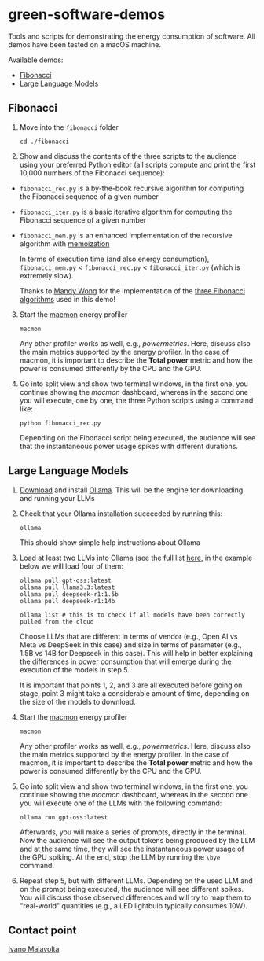 # green-software-demos
Tools and scripts for demonstrating the energy consumption of software.
All demos have been tested on a macOS machine.

Available demos:
- [Fibonacci](#fibonacci)
- [Large Language Models](#large-language-models)

## Fibonacci

1. Move into the `fibonacci` folder 
   ```
   cd ./fibonacci
   ```

2. Show and discuss the contents of the three scripts to the audience using your preferred Python editor (all scripts compute and print the first 10,000 numbers of the Fibonacci sequence):
  - `fibonacci_rec.py` is a by-the-book recursive algorithm for computing the Fibonacci sequence of a given number  
  - `fibonacci_iter.py` is a basic iterative algorithm for computing the Fibonacci sequence of a given number
  - `fibonacci_mem.py` is an enhanced implementation of the recursive algorithm with [memoization](https://en.wikipedia.org/wiki/Memoization)

    In terms of execution time (and also energy consumption), `fibonacci_mem.py` < `fibonacci_rec.py` < `fibonacci_iter.py` (which is extremely slow).

    Thanks to [Mandy Wong](https://github.com/mandymay138) for the implementation of the [three Fibonacci algorithms]((https://realpython.com/fibonacci-sequence-python/)) used in this demo! 

3. Start the [macmon](https://github.com/vladkens/macmon) energy profiler
   ```
   macmon
   ```
   Any other profiler works as well, e.g., _powermetrics_.
   Here, discuss also the main metrics supported by the energy profiler. In the case of macmon, it is important to describe the __Total power__ metric and how the power is consumed differently by the CPU and the GPU.  

4. Go into split view and show two terminal windows, in the first one, you continue showing the _macmon_ dashboard, whereas in the second one you will execute, one by one, the three Python scripts using a command like:
   ```
   python fibonacci_rec.py
   ```
   Depending on the Fibonacci script being executed, the audience will see that the instantaneous power usage spikes with different durations.

## Large Language Models

1. [Download](https://ollama.com/download/) and install [Ollama](https://ollama.com/). This will be the engine for downloading and running your LLMs

2. Check that your Ollama installation succeeded by running this:
   ```
   ollama
   ```
   This should show simple help instructions about Ollama

3. Load at least two LLMs into Ollama (see the full list [here](https://ollama.com/models), in the example below we will load four of them:
   ```
   ollama pull gpt-oss:latest
   ollama pull llama3.3:latest
   ollama pull deepseek-r1:1.5b
   ollama pull deepseek-r1:14b

   ollama list # this is to check if all models have been correctly pulled from the cloud
   ```
   Choose LLMs that are different in terms of vendor (e.g., Open AI vs Meta vs DeepSeek in this case) and size in terms of parameter (e.g., 1.5B vs 14B for Deepseek in this case). This will help in better explaining the differences in power consumption that will emerge during the execution of the models in step 5.

   It is important that points 1, 2, and 3 are all executed before going on stage, point 3 might take a considerable amount of time, depending on the size of the models to download.

4. Start the [macmon](https://github.com/vladkens/macmon) energy profiler
   ```
   macmon
   ```
   Any other profiler works as well, e.g., _powermetrics_.
   Here, discuss also the main metrics supported by the energy profiler. In the case of macmon, it is important to describe the __Total power__ metric and how the power is consumed differently by the CPU and the GPU.  

5. Go into split view and show two terminal windows, in the first one, you continue showing the _macmon_ dashboard, whereas in the second one you will execute one of the LLMs with the following command:
   ```
   ollama run gpt-oss:latest
   ```
   Afterwards, you will make a series of prompts, directly in the terminal. Now the audience will see the output tokens being produced by the LLM and at the same time, they will see the instantaneous power usage of the GPU spiking.
   At the end, stop the LLM by running the `\bye` command.
   
6. Repeat step 5, but with different LLMs. Depending on the used LLM and on the prompt being executed, the audience will see different spikes. You will discuss those observed differences and will try to map them to "real-world" quantities (e.g., a LED lightbulb typically consumes 10W).
      

## Contact point
[Ivano Malavolta](https://www.ivanomalavolta.com)

